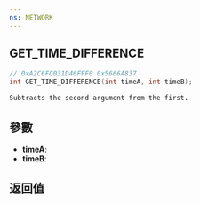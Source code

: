```yaml
---
ns: NETWORK
---
```

## GET_TIME_DIFFERENCE

```c
// 0xA2C6FC031D46FFF0 0x5666A837
int GET_TIME_DIFFERENCE(int timeA, int timeB);
```

```
Subtracts the second argument from the first.  
```

## 參數
* **timeA**: 
* **timeB**: 

## 返回值
